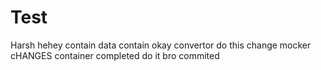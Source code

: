# Test
Harsh
hehey
contain
data
contain
okay
convertor
do this
change
mocker
cHANGES
container
completed
do it bro
commited
